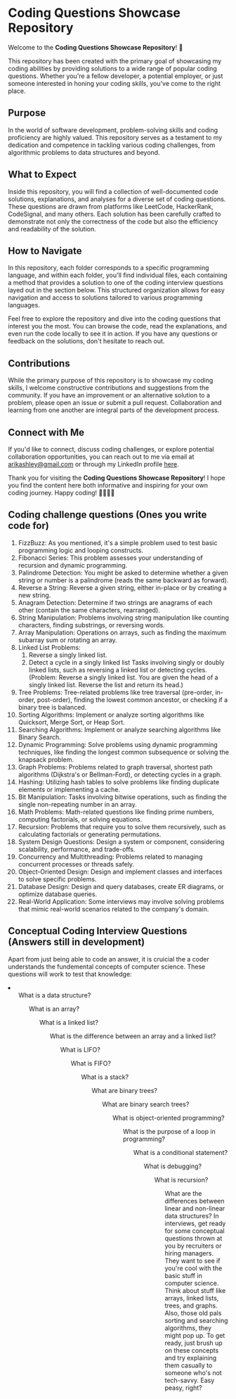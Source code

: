 # Coding Questions Showcase Repository

Welcome to the **Coding Questions Showcase Repository**! 🚀

This repository has been created with the primary goal of showcasing my coding abilities by providing solutions to a wide range of popular coding questions. Whether you're a fellow developer, a potential employer, or just someone interested in honing your coding skills, you've come to the right place.

## Purpose

In the world of software development, problem-solving skills and coding proficiency are highly valued. This repository serves as a testament to my dedication and competence in tackling various coding challenges, from algorithmic problems to data structures and beyond.

## What to Expect

Inside this repository, you will find a collection of well-documented code solutions, explanations, and analyses for a diverse set of coding questions. These questions are drawn from platforms like LeetCode, HackerRank, CodeSignal, and many others. Each solution has been carefully crafted to demonstrate not only the correctness of the code but also the efficiency and readability of the solution.

## How to Navigate

In this repository, each folder corresponds to a specific programming language, and within each folder, you'll find individual files, each containing a method that provides a solution to one of the coding interview questions layed out in the section below.
This structured organization allows for easy navigation and access to solutions tailored to various programming languages.

Feel free to explore the repository and dive into the coding questions that interest you the most. You can browse the code, read the explanations, and even run the code locally to see it in action. If you have any questions or feedback on the solutions, don't hesitate to reach out.

## Contributions

While the primary purpose of this repository is to showcase my coding skills, I welcome constructive contributions and suggestions from the community. If you have an improvement or an alternative solution to a problem, please open an issue or submit a pull request. Collaboration and learning from one another are integral parts of the development process.

## Connect with Me

If you'd like to connect, discuss coding challenges, or explore potential collaboration opportunities, you can reach out to me via email at [arikashley@gmail.com](arikashley@gmail.com) or through my LinkedIn profile [here](https://www.linkedin.com/in/ashley-arik-7304011a1/).

Thank you for visiting the **Coding Questions Showcase Repository**! I hope you find the content here both informative and inspiring for your own coding journey. Happy coding! 👩‍💻👨‍💻

## Coding challenge questions (Ones you write code for)
1. FizzBuzz: As you mentioned, it's a simple problem used to test basic programming logic and looping constructs.
2. Fibonacci Series: This problem assesses your understanding of recursion and dynamic programming.
3. Palindrome Detection: You might be asked to determine whether a given string or number is a palindrome (reads the same backward as forward).
4. Reverse a String: Reverse a given string, either in-place or by creating a new string.
5. Anagram Detection: Determine if two strings are anagrams of each other (contain the same characters, rearranged).
6. String Manipulation: Problems involving string manipulation like counting characters, finding substrings, or reversing words.
7. Array Manipulation: Operations on arrays, such as finding the maximum subarray sum or rotating an array.
8. Linked List Problems: 
    1. Reverse a singly linked list.
    2. Detect a cycle in a singly linked list
Tasks involving singly or doubly linked lists, such as reversing a linked list or detecting cycles.
    (Problem: Reverse a singly linked list.
    You are given the head of a singly linked list. Reverse the list and return its head.)
9. Tree Problems: Tree-related problems like tree traversal (pre-order, in-order, post-order), finding the lowest common ancestor, or checking if a binary tree is balanced.
10. Sorting Algorithms: Implement or analyze sorting algorithms like Quicksort, Merge Sort, or Heap Sort.
11. Searching Algorithms: Implement or analyze searching algorithms like Binary Search.
12. Dynamic Programming: Solve problems using dynamic programming techniques, like finding the longest common subsequence or solving the knapsack problem.
13. Graph Problems: Problems related to graph traversal, shortest path algorithms (Dijkstra's or Bellman-Ford), or detecting cycles in a graph.
14. Hashing: Utilizing hash tables to solve problems like finding duplicate elements or implementing a cache.
15. Bit Manipulation: Tasks involving bitwise operations, such as finding the single non-repeating number in an array.
16. Math Problems: Math-related questions like finding prime numbers, computing factorials, or solving equations.
17. Recursion: Problems that require you to solve them recursively, such as calculating factorials or generating permutations.
18. System Design Questions: Design a system or component, considering scalability, performance, and trade-offs.
19.  Concurrency and Multithreading: Problems related to managing concurrent processes or threads safely.
20. Object-Oriented Design: Design and implement classes and interfaces to solve specific problems.
21. Database Design: Design and query databases, create ER diagrams, or optimize database queries.
22. Real-World Application: Some interviews may involve solving problems that mimic real-world scenarios related to the company's domain.

## Conceptual Coding Interview Questions (Answers still in development)
Apart from just being able to code an answer, it is cruicial the a coder understands the fundemental concepts of computer science. These questions will work to test that knowledge:
<li>
    <ol> What is a data structure?
    <ol> What is an array?
    <ol> What is a linked list?
    <ol> What is the difference between an array and a linked list?
    <ol> What is LIFO?
    <ol> What is FIFO?
    <ol> What is a stack?
    <ol> What are binary trees?
    <ol> What are binary search trees?
    <ol> What is object-oriented programming?
    <ol> What is the purpose of a loop in programming?
    <ol> What is a conditional statement?
    <ol> What is debugging?
    <ol> What is recursion?
    <ol> What are the differences between linear and non-linear data structures?
</li>
In interviews, get ready for some conceptual questions thrown at you by recruiters or hiring managers. They want to see if you're cool with the basic stuff in computer science.
Think about stuff like arrays, linked lists, trees, and graphs. Also, those old pals sorting and searching algorithms, they might pop up.
To get ready, just brush up on these concepts and try explaining them casually to someone who's not tech-savvy. Easy peasy, right?
